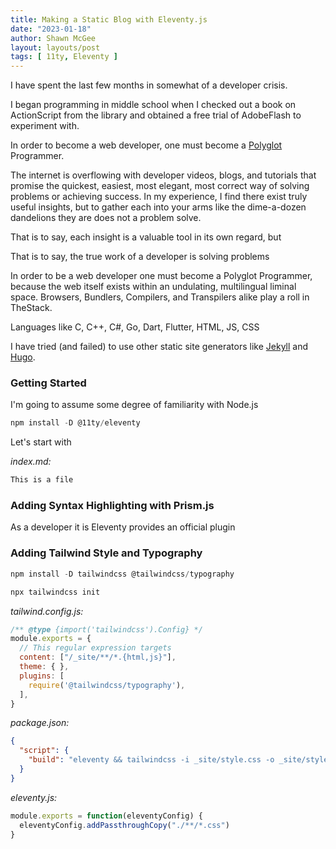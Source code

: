 ```yaml
---
title: Making a Static Blog with Eleventy.js
date: "2023-01-18"
author: Shawn McGee
layout: layouts/post
tags: [ 11ty, Eleventy ]
---
```


I have spent the last few months in somewhat of a developer crisis.

I began programming in middle school when I checked out a book on ActionScript 
from the library and obtained a free trial of AdobeFlash to experiment with.






In order to become a web developer, one must become a 
[Polyglot](https://www.dictionary.com/browse/polyglot) Programmer. 

The internet is overflowing with developer videos, blogs, and tutorials that 
promise the quickest, easiest, most elegant, most correct way of solving 
problems or achieving success. In my experience, I find there exist truly 
useful insights, but to gather each into your arms like the dime-a-dozen 
dandelions they are does not a problem solve.

That is to say, each insight is a valuable tool in its own regard, but 

That is to say, the true work of a developer is solving problems


In order to be a web developer one must become a Polyglot Programmer, because
the web itself exists within an undulating, multilingual liminal space. 
Browsers, Bundlers, Compilers, and Transpilers alike play a roll in TheStack.

Languages like C, C++, C#, Go, Dart, Flutter, HTML, JS, CSS



I have tried (and failed) to use other static site generators like 
[Jekyll](https://jekyllrb.com/) and [Hugo](https://gohugo.io/).




### Getting Started

I'm going to assume some degree of familiarity with Node.js

```powershell
npm install -D @11ty/eleventy
```

Let's start with 


*index.md:*
```md
This is a file
```





### Adding Syntax Highlighting with Prism.js

As a developer it is
Eleventy provides an official plugin

### Adding Tailwind Style and Typography

```powershell
npm install -D tailwindcss @tailwindcss/typography
```

```powershell
npx tailwindcss init
```

*tailwind.config.js:*
```js
/** @type {import('tailwindcss').Config} */
module.exports = {
  // This regular expression targets 
  content: ["/_site/**/*.{html,js}"],
  theme: { },
  plugins: [
    require('@tailwindcss/typography'),
  ],
}
```

*package.json:*
```json
{
  "script": {
    "build": "eleventy && tailwindcss -i _site/style.css -o _site/style.css"
  }
}
```

*eleventy.js:*
```js
module.exports = function(eleventyConfig) {
  eleventyConfig.addPassthroughCopy("./**/*.css")
}
```






